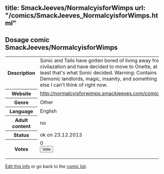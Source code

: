 title: SmackJeeves/NormalcyisforWimps
url: "/comics/SmackJeeves_NormalcyisforWimps.html"
---
Dosage comic SmackJeeves/NormalcyisforWimps
-----------------------------------------

<p id="msg"></p>
<script type="text/javascript">
if (window.location.search === '?edit_info_mail=sent_ok') {
  var elem = document.getElementById("msg");
  elem.innerHTML = 'Edited information sucessfully sent for review, which is usually done daily. Thanks!';
  elem.className = 'ok';
}
</script>
<table class="comicinfo">
<tr>
<th>Description</th><td>Sonic and Tails have gotten bored of living away from civilazation and have decided to move to Onette, at least that's what Sonic decided. Warning: Contains Demonic landlords, magic, insanity, and something else I can't think of right now.</td>
</tr>
<tr>
<th>Website</th><td><a href="http://normalcyisforwimps.smackjeeves.com/comics/">http://normalcyisforwimps.smackjeeves.com/comics/</a></td>
</tr>
<tr>
<th>Genre</th><td>Other</td>
</tr>
<tr>
<th>Language</th><td>English</td>
</tr>
<tr>
<th>Adult content</th><td>no</td>
</tr>
<tr>
<th>Status</th><td>ok on 23.12.2013</td>
</tr>
<tr>
<th>Votes</th><td>0
<form action="http://gaecounter.appspot.com/count/" method="POST">
<input name="name" type="hidden" value="SmackJeeves_NormalcyisforWimps"/>
<input name="uid" type="hidden" id="voteuid" value=""/>
<input type="submit" value="Vote"/>
</form>
</td>
</tr>
</table>
<script type="text/javascript">
var ua = navigator.userAgent;
document.getElementById("voteuid").value = ua.replace(/[^a-zA-Z0-9\._:]/g , "_");;
</script>

[Edit this info](SmackJeeves_NormalcyisforWimps_edit.html) or go back to the [comic list](../comic-index.html).
